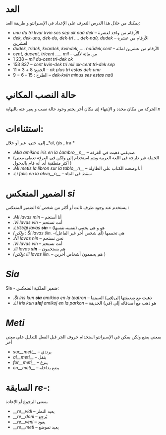 # العد

يمكنك من خلال هذا الدرس التعرف على الإعداد في الإسبرانتو و طريقة العد:
- *unu du tri kvar kvin ses sep ok naŭ dek*  – الأرقام من واحد لعشرة
- *dek, dek-unu, dek-du, dek-tri .... dek-naŭ, dudek* – الأرقام من عشرة لعشرين
- *dudek, tridek, kvardek, kvindek,..... naŭdek,cent* – الأرقام من عشرين لمائة
- *cent, ducent, tricent ..... mil* – من مائة لألف   
- 1 238                     – *mil du-cent tri-dek ok*
- 153 837                   – *cent kvin-dek tri mil ok-cent tri-dek sep*
- الجمع:      8 + 3 = 11 – *ok plus tri estas dek-unu*
- الطرح :  15 - 6 = 9 – *dek-kvin minus ses estas naŭ*
 

# حالة النصب المكاني
الحركة من مكان محدد و الإنتهاء إى مكان أخر يحتم وحود حالة نصب و يعبر عته بالنهاية *n* 
# استثناءات: 
إلى، حتى، عبر أو خلال  _*al, ĝis , tra *
- *._Mia_ amikino iris en la ĉambro__n__* – صديقتي ذهبت في الغرفة
- (الجملة غير دارجة فى اللغة العربية ويتم استخدام إلى ولكن في الغرفة تعطي معنى أكثر منطقية أى أنه قام بالدخول )
- *._Mi_ metis la libron sur la tablo__n__* – أنا وضعت الكتاب على الطاولة
- *._Li_ falis en la akvo__n__* – سقط في الماء
 

# الضمير المنعكس *si*
الضمير المنعكس *si* يستخدم عند وجود طرف ثالث أو أكثر من شخص :

- *._Mi_ lavas min* – أنا أستحم 
- *._Vi_ lavas vin* – أنت تستحم 
- *._Li_/ŝi/ĝi lavas __sin__* – هو و هى يحمي (نفسه،نفسها)
- *(ولكن : Ŝi lavas ŝin.* –هى تحممها (أى شخص أخر غير الفاعل)
- *._Ni_ lavas nin* – نحن نستحم
- *._Vi_ lavas vin* – أنت تستحم 
- *._Ili_ lavas __sin__* – هم يستحمون 
- *(ولكن: Ili lavas ilin.* – هم يحممون أشخاص أخرين )
 

# *Sia*

Sia - ضمير الملكية المنعكس:

- *._Ŝi_ iris kun __sia__ amikino en la teatron* – ذهبت مع صديقتها إلى(في) السينما
- *._Li_ iris kun __siaj__ amikoj en la parkon* – هو ذهب مع أصدقائه إلى (في) الحديقة   

# *Meti*

بمعنى يضع ولكن يمكن في الإسبرانتو استخدام حروف الجر قبل الفعل للتدليل على معنى أخر 
- *sur__meti__* – يرتدي
- *al__meti__*  – ينقل 
- *for__meti__* – ينزع 
- *en__meti__*  – يضع بداخله

 

# السابقة *re-*:
بمعنى الرجوع أو الإعادة 


- *__re__vidi* – يعيد النظر 
- *__re__doni* – يُرجِع 
- *__re__veni* – يعود
- *__re__meti* – يعيد تموضع 

 
